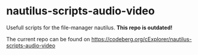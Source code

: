 # nautilus-scripts-audio-video
Usefull scripts for the file-manager nautilus.
**This repo is outdated!**

The current repo can be found on 
https://codeberg.org/cExplorer/nautilus-scripts-audio-video
